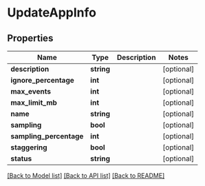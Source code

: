 # UpdateAppInfo

## Properties
| Name                    | Type       | Description | Notes      |
| ----------------------- | ---------- | ----------- | ---------- |
| **description**         | **string** |             | [optional] |
| **ignore_percentage**   | **int**    |             | [optional] |
| **max_events**          | **int**    |             | [optional] |
| **max_limit_mb**        | **int**    |             | [optional] |
| **name**                | **string** |             | [optional] |
| **sampling**            | **bool**   |             | [optional] |
| **sampling_percentage** | **int**    |             | [optional] |
| **staggering**          | **bool**   |             | [optional] |
| **status**              | **string** |             | [optional] |

[[Back to Model list]](../README.md#documentation-for-models) [[Back to API list]](../README.md#documentation-for-api-endpoints) [[Back to README]](../README.md)
